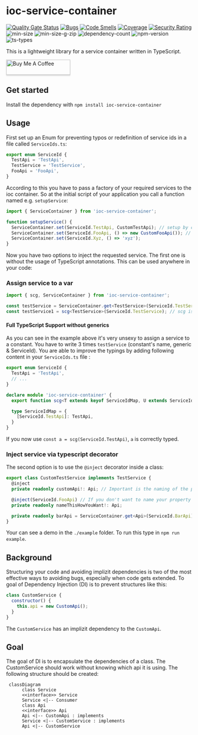 # ioc-service-container

[![Quality Gate Status](https://sonarcloud.io/api/project_badges/measure?project=ioc-service-container&metric=alert_status)](https://sonarcloud.io/dashboard?id=ioc-service-container)
[![Bugs](https://sonarcloud.io/api/project_badges/measure?project=ioc-service-container&metric=bugs)](https://sonarcloud.io/dashboard?id=ioc-service-container)
[![Code Smells](https://sonarcloud.io/api/project_badges/measure?project=ioc-service-container&metric=code_smells)](https://sonarcloud.io/dashboard?id=ioc-service-container)
[![Coverage](https://sonarcloud.io/api/project_badges/measure?project=ioc-service-container&metric=coverage)](https://sonarcloud.io/dashboard?id=ioc-service-container)
[![Security Rating](https://sonarcloud.io/api/project_badges/measure?project=ioc-service-container&metric=security_rating)](https://sonarcloud.io/dashboard?id=ioc-service-container)
![min-size](https://badgen.net/bundlephobia/min/ioc-service-container)
![min-size-g-zip](https://badgen.net/bundlephobia/minzip/ioc-service-container)
![dependency-count](https://badgen.net/bundlephobia/dependency-count/ioc-service-container)
![npm-version](https://badgen.net/npm/v/ioc-service-container)
![ts-types](https://badgen.net/npm/types/ioc-service-container)

This is a lightweight library for a service container written in TypeScript.

<a href="https://www.buymeacoffee.com/Mrcwbr" target="_blank">
  <img src="https://www.buymeacoffee.com/assets/img/custom_images/orange_img.png"
       alt="Buy Me A Coffee"
       style="height: 41px !important;width: 174px !important;box-shadow: 0 3px 2px 0 rgba(190, 190, 190, 0.5) !important;-webkit-box-shadow: 0 3px 2px 0 rgba(190, 190, 190, 0.5) !important;" >
</a>

## Get started

Install the dependency with `npm install ioc-service-container
`

## Usage

First set up an Enum for preventing typos or redefinition of service ids in a file called `ServiceIds.ts`:

```typescript
export enum ServiceId {
  TestApi = 'TestApi',
  TestService = 'TestService',
  FooApi = 'FooApi',
}
```

According to this you have to pass a factory of your required services to the ioc container. So at the initial script of
your application you call a function named e.g. `setupService`:

```typescript
import { ServiceContainer } from 'ioc-service-container';

function setupService() {
  ServiceContainer.set(ServiceId.TestApi, CustomTestApi); // setup by class reference
  ServiceContainer.set(ServiceId.FooApi, () => new CustomFooApi()); // setup by custom factory
  ServiceContainer.set(ServiceId.Xyz, () => 'xyz');
}
```

Now you have two options to inject the requested service. The first one is without the usage of TypeScript annotations.
This can be used anywhere in your code:

### Assign service to a var

```typescript
import { scg, ServiceContainer } from 'ioc-service-container';

const testService = ServiceContainer.get<TestService>(ServiceId.TestService);
const testService1 = scg<TestService>(ServiceId.TestService); // scg is a shortcut for ServiceContainer.get()
```

#### Full TypeScript Support without generics

As you can see in the example above it's very unsexy to assign a service to a constant. You have to write 3
times `testService` (constant's name, generic & ServiceId). You are able to improve the typings by adding following
content in your `ServiceIds.ts` file :

```typescript
export enum ServiceId {
  TestApi = 'TestApi',
  // ...
}

declare module 'ioc-service-container' {
  export function scg<T extends keyof ServiceIdMap, U extends ServiceIdMap[T]>(id: T): U;

  type ServiceIdMap = {
    [ServiceId.TestApi]: TestApi,
  }
}
```

If you now use `const a = scg(ServiceId.TestApi)`, `a` is correctly typed.

### Inject service via typescript decorator

The second option is to use the `@inject` decorator inside a class:

```typescript
export class CustomTestService implements TestService {
  @inject
  private readonly customApi!: Api; // Important is the naming of the property, its mapped to the serice id

  @inject(ServiceId.FooApi) // If you don't want to name your property like the service id, use this decorator
  private readonly nameThisHowYouWant!: Api;

  private readonly barApi = ServiceContainer.get<Api>(ServiceId.BarApi) // Use this syntax if you don't want to use decorators
}
```

Your can see a demo in the `./example` folder. To run this type in `npm run example`.

## Background

Structuring your code and avoiding implizit dependencies is two of the most effective ways to avoiding bugs, especially
when code gets extended. To goal of Dependency Injection (DI) is to prevent structures like this:

```javascript
class CustomService {
  constructor() {
    this.api = new CustomApi();
  }
}
```

The `CustomService` has an implizit dependency to the `CustomApi`.

## Goal

The goal of DI is to encapsulate the dependencies of a class. The CustomService should work without knowing which api it
is using. The following structure should be created:

```mermaid
 classDiagram
      class Service 
      <<interface>> Service
      Service <|-- Consumer
      class Api
      <<interface>> Api
      Api <|-- CustomApi : implements
      Service <|-- CustomService : implements
      Api <|-- CustomService      
```